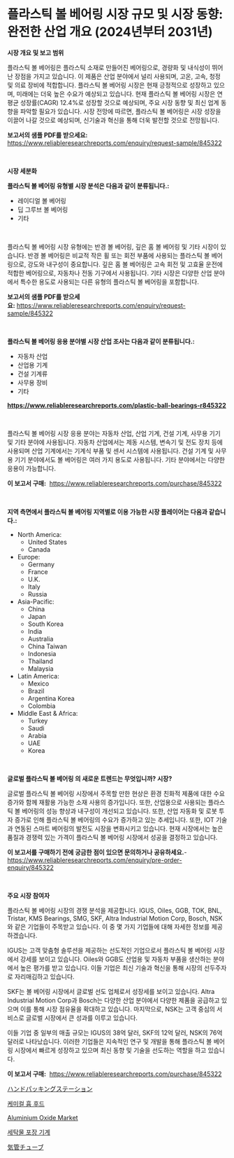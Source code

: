 <p><h1>플라스틱 볼 베어링 시장 규모 및 시장 동향: 완전한 산업 개요 (2024년부터 2031년)</h1></p><p><strong>시장 개요 및 보고 범위</strong></p>
<p><p>플라스틱 볼 베어링은 플라스틱 소재로 만들어진 베어링으로, 경량화 및 내식성이 뛰어난 장점을 가지고 있습니다. 이 제품은 산업 분야에서 널리 사용되며, 고온, 고속, 청정 및 의료 장비에 적합합니다. 플라스틱 볼 베어링 시장은 현재 긍정적으로 성장하고 있으며, 미래에는 더욱 높은 수요가 예상되고 있습니다. 현재 플라스틱 볼 베어링 시장은 연평균 성장률(CAGR) 12.4%로 성장할 것으로 예상되며, 주요 시장 동향 및 최신 업계 동향을 파악할 필요가 있습니다. 시장 전망에 따르면, 플라스틱 볼 베어링은 시장 성장을 이끌어 나갈 것으로 예상되며, 신기술과 혁신을 통해 더욱 발전할 것으로 전망됩니다.</p></p>
<p><strong>보고서의 샘플 PDF를 받으세요:</strong> <a href="https://www.reliableresearchreports.com/enquiry/request-sample/845322">https://www.reliableresearchreports.com/enquiry/request-sample/845322</a></p>
<p>&nbsp;</p>
<p><strong>시장 세분화</strong></p>
<p><strong>플라스틱 볼 베어링 유형별 시장 분석은 다음과 같이 분류됩니다.:</strong></p>
<p><ul><li>레이디얼 볼 베어링</li><li>딥 그루브 볼 베어링</li><li>기타</li></ul></p>
<p>&nbsp;</p>
<p><p>플라스틱 볼 베어링 시장 유형에는 반경 볼 베어링, 깊은 홈 볼 베어링 및 기타 시장이 있습니다. 반경 볼 베어링은 비교적 작은 휠 또는 회전 부품에 사용되는 플라스틱 볼 베어링으로, 강도와 내구성이 중요합니다. 깊은 홈 볼 베어링은 고속 회전 및 고효율 운전에 적합한 베어링으로, 자동차나 전동 기구에서 사용됩니다. 기타 시장은 다양한 산업 분야에서 특수한 용도로 사용되는 다른 유형의 플라스틱 볼 베어링을 포함합니다.</p></p>
<p><strong>보고서의 샘플 PDF를 받으세요:</strong>&nbsp;<a href="https://www.reliableresearchreports.com/enquiry/request-sample/845322">https://www.reliableresearchreports.com/enquiry/request-sample/845322</a></p>
<p>&nbsp;</p>
<p><strong> 플라스틱 볼 베어링 응용 분야별 시장 산업 조사는 다음과 같이 분류됩니다.:</strong></p>
<p><ul><li>자동차 산업</li><li>산업용 기계</li><li>건설 기계류</li><li>사무용 장비</li><li>기타</li></ul></p>
<p><strong><a href="https://www.reliableresearchreports.com/plastic-ball-bearings-r845322">https://www.reliableresearchreports.com/plastic-ball-bearings-r845322</a></strong></p>
<p>&nbsp;</p>
<p><p>플라스틱 볼 베어링 시장 응용 분야는 자동차 산업, 산업 기계, 건설 기계, 사무용 기기 및 기타 분야에 사용됩니다. 자동차 산업에서는 제동 시스템, 변속기 및 전도 장치 등에 사용되며 산업 기계에서는 기계식 부품 및 센서 시스템에 사용됩니다. 건설 기계 및 사무용 기기 분야에서도 볼 베어링은 여러 가지 용도로 사용됩니다. 기타 분야에서는 다양한 응용이 가능합니다.</p></p>
<p><strong>이 보고서 구매:</strong>&nbsp; <a href="https://www.reliableresearchreports.com/purchase/845322">https://www.reliableresearchreports.com/purchase/845322</a></p>
<p>&nbsp;</p>
<p><strong>지역 측면에서 플라스틱 볼 베어링 지역별로 이용 가능한 시장 플레이어는 다음과 같습니다.:</strong></p>
<p><ul>
    <li>
        North America:
        <ul>
            <li>United States</li>
            <li>Canada</li>
        </ul>
    </li>
    <li>
        Europe:
        <ul>
            <li>Germany</li>
            <li>France</li>
            <li>U.K.</li>
            <li>Italy</li>
            <li>Russia</li>
        </ul>
    </li>
    <li>
        Asia-Pacific:
        <ul>
            <li>China</li>
            <li>Japan</li>
            <li>South Korea</li>
            <li>India</li>
            <li>Australia</li>
            <li>China Taiwan</li>
            <li>Indonesia</li>
            <li>Thailand</li>
            <li>Malaysia</li>
        </ul>
    </li>
    <li>
        Latin America:
        <ul>
            <li>Mexico</li>
            <li>Brazil</li>
            <li>Argentina Korea</li>
            <li>Colombia</li>
        </ul>
    </li>
    <li>
        Middle East & Africa:
        <ul>
            <li>Turkey</li>
            <li>Saudi</li>
            <li>Arabia</li>
            <li>UAE</li>
            <li>Korea</li>
        </ul>
    </li>
    </ul></p>
<p>&nbsp;</p>
<p><strong>글로벌 플라스틱 볼 베어링 의 새로운 트렌드는 무엇입니까? 시장?</strong></p>
<p><p>글로벌 플라스틱 볼 베어링 시장에서 주목할 만한 현상은 환경 친화적 제품에 대한 수요 증가와 함께 재활용 가능한 소재 사용의 증가입니다. 또한, 산업용으로 사용되는 플라스틱 볼 베어링의 성능 향상과 내구성이 개선되고 있습니다. 또한, 산업 자동화 및 로봇 투자 증가로 인해 플라스틱 볼 베어링의 수요가 증가하고 있는 추세입니다. 또한, IOT 기술과 연동된 스마트 베어링의 발전도 시장을 변화시키고 있습니다. 현재 시장에서는 높은 품질과 경쟁력 있는 가격이 플라스틱 볼 베어링 시장에서 성공을 결정하고 있습니다. </p></p>
<p><strong>이 보고서를 구매하기 전에 궁금한 점이 있으면 문의하거나 공유하세요.</strong>- <a href="https://www.reliableresearchreports.com/enquiry/pre-order-enquiry/845322">https://www.reliableresearchreports.com/enquiry/pre-order-enquiry/845322</a></p>
<p>&nbsp;</p>
<p><strong>주요 시장 참여자</strong></p>
<p><p>플라스틱 볼 베어링 시장의 경쟁 분석을 제공합니다. IGUS, Oiles, GGB, TOK, BNL, Tristar, KMS Bearings, SMG, SKF, Altra Industrial Motion Corp, Bosch, NSK와 같은 기업들이 주목받고 있습니다. 이 중 몇 가지 기업들에 대해 자세한 정보를 제공하겠습니다.</p><p>IGUS는 고객 맞춤형 솔루션을 제공하는 선도적인 기업으로서 플라스틱 볼 베어링 시장에서 강세를 보이고 있습니다. Oiles와 GGB도 산업용 및 자동차 부품을 생산하는 분야에서 높은 평가를 받고 있습니다. 이들 기업은 최신 기술과 혁신을 통해 시장의 선두주자로 자리매김하고 있습니다.</p><p>SKF는 볼 베어링 시장에서 글로벌 선도 업체로서 성장세를 보이고 있습니다. Altra Industrial Motion Corp과 Bosch는 다양한 산업 분야에서 다양한 제품을 공급하고 있으며 이를 통해 시장 점유율을 확대하고 있습니다. 마지막으로, NSK는 고객 중심의 서비스로 글로벌 시장에서 큰 성과를 이루고 있습니다.</p><p>이들 기업 중 일부의 매출 규모는 IGUS의 38억 달러, SKF의 12억 달러, NSK의 76억 달러로 나타났습니다. 이러한 기업들은 지속적인 연구 및 개발을 통해 플라스틱 볼 베어링 시장에서 빠르게 성장하고 있으며 최신 동향 및 기술을 선도하는 역할을 하고 있습니다.</p></p>
<p><strong>이 보고서 구매:</strong>&nbsp;&nbsp;<a href="https://www.reliableresearchreports.com/purchase/845322">https://www.reliableresearchreports.com/purchase/845322</a></p>
<p><p><a href="https://github.com/ReganWisoky2023/Market-Research-Report-List-1/blob/main/319738420614.md">ハンドパッキングステーション</a></p><p><a href="https://medium.com/@hermanokutneva7878567/%ED%99%94%ED%95%99-%EC%97%B0%EA%B8%B0-%ED%9B%84%EB%93%9C-%EC%8B%9C%EC%9E%A5-%EC%8B%9C%EC%9E%A5-cagr-%EC%8B%9C%EC%9E%A5-%EB%8F%99%ED%96%A5-%EB%B0%8F-%EC%84%B1%EC%9E%A5-%EC%A0%84%EB%9E%B5%EC%97%90-%EB%8C%80%ED%95%9C-%ED%86%B5%EC%B0%B0%EB%A0%A5-5436a665b75d">케미컬 흄 후드</a></p><p><a href="https://issuu.com/reportprime-2/docs/aluminium-oxide-market-size-2030.pptx">Aluminium Oxide Market</a></p><p><a href="https://github.com/Penelolack456456/Market-Research-Report-List-1/blob/main/472137719019.md">세탁물 포장 기계</a></p><p><a href="https://medium.com/@emmittkutch2023/%E6%B0%97%E9%81%93%E7%AE%A1%E5%B8%82%E5%A0%B4-%E5%B8%82%E5%A0%B4%E3%82%B7%E3%82%A7%E3%82%A2-%E5%B8%82%E5%A0%B4%E3%83%88%E3%83%AC%E3%83%B3%E3%83%89-%E3%81%8A%E3%82%88%E3%81%B3%E5%B0%86%E6%9D%A5%E3%81%AE%E6%88%90%E9%95%B7%E3%82%92%E6%8E%A2%E3%82%8B-2da84bd98462">気管チューブ</a></p></p>